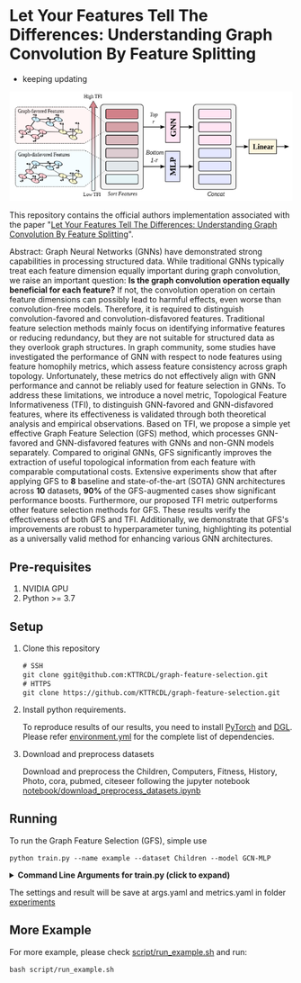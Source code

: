 # Let Your Features Tell The Differences: Understanding Graph Convolution By Feature Splitting

* keeping updating

![Framework image](assets/framework.png)

This repository contains the official authors implementation associated with the paper "[Let Your Features Tell The Differences: Understanding Graph Convolution By Feature Splitting](https://openreview.net/forum?id=I9omfcWfMp)".

Abstract: Graph Neural Networks (GNNs) have demonstrated strong capabilities in processing structured data. While traditional GNNs typically treat each feature dimension equally important during graph convolution, we raise an important question: **Is the graph convolution operation equally beneficial for each feature?** If not, the convolution operation on certain feature dimensions can possibly lead to harmful effects, even worse than convolution-free models. Therefore, it is required to distinguish convolution-favored and convolution-disfavored features. Traditional feature selection methods mainly focus on identifying informative features or reducing redundancy, but they are not suitable for structured data as they overlook graph structures. In graph community, some studies have investigated the performance of GNN with respect to node features using feature homophily metrics, which assess feature consistency across graph topology. Unfortunately, these metrics do not effectively align with GNN performance and cannot be reliably used for feature selection in GNNs. To address these limitations, we introduce a novel metric, Topological Feature Informativeness (TFI), to distinguish GNN-favored and GNN-disfavored features, where its effectiveness is validated through both theoretical analysis and empirical observations. Based on TFI, we propose a simple yet effective Graph Feature Selection (GFS) method, which processes GNN-favored and GNN-disfavored features with GNNs and non-GNN models separately. Compared to original GNNs, GFS significantly improves the extraction of useful topological information from each feature with comparable computational costs. Extensive experiments show that after applying GFS to $\textbf{8}$ baseline and state-of-the-art (SOTA) GNN architectures across $\textbf{10}$ datasets, $\textbf{90\%}$ of the GFS-augmented cases show significant performance boosts. Furthermore, our proposed TFI metric outperforms other feature selection methods for GFS. These results verify the effectiveness of both GFS and TFI. Additionally, we demonstrate that GFS's improvements are robust to hyperparameter tuning, highlighting its potential as a universally valid method for enhancing various GNN architectures.

## Pre-requisites

1. NVIDIA GPU
2. Python >= 3.7

## Setup
1. Clone this repository
    ```shell
    # SSH
    git clone ggit@github.com:KTTRCDL/graph-feature-selection.git
    # HTTPS
    git clone https://github.com/KTTRCDL/graph-feature-selection.git
    ```
2. Install python requirements. 

    To reproduce results of our results, you need to install [PyTorch](https://pytorch.org/) and [DGL](https://www.dgl.ai/pages/start.html). Please refer [environment.yml](environment.yml) for the complete list of dependencies.
3. Download and preprocess datasets
    
    Download and preprocess the Children, Computers, Fitness, History, Photo, cora, pubmed, citeseer following the jupyter notebook [notebook/download_preprocess_datasets.ipynb](notebook/download_preprocess_datasets.ipynb)

## Running

To run the Graph Feature Selection (GFS), simple use
```shell
python train.py --name example --dataset Children --model GCN-MLP
```

<details>
<summary><span style="font-weight: bold;">Command Line Arguments for train.py  (click to expand)</span></summary>

*  Experiment Setup
    - `--name`: (type: str, default: `None`) - Experiment name. If None, model name is used.
    - `--save_dir`: (type: str, default: `'experiments'`) - Base directory for saving information.
    - `--dataset`: (type: str, default: `'Children'`) - Dataset name.

* Feature Selection
    - `--feature_norm_fn`: (type: str, default: `'z-norm'`) - Feature normalization function. Choices: `'None'`, `'z-norm'`, `'torch-norm'`.
    - `--node_selection_fn_name`: (type: str, default: `'mi_agg'`) - Feature selection function name. Choices: `'None'`, `'mi_agg'`.
    - `--ratio`: (type: float, default: `0.5`) - Split ratio for feature selection. If `ratio=1.0`, the GNN model is used directly.
    - `--node_selection_with_train_idx`: (default: `True`) - Use `train_idx` of split to select node features.

* Model Architecture
    - `--model`: (type: str, default: `'GCN-MLP'`) - Model architecture.
    - `--num_layers`: (type: int, default: `2`) - Number of layers in the model.
    - `--num_layers_1`: (type: int, default: `3`) - Number of layers in another model component.
    - `--hidden_dim`: (type: int, default: `512`) - Hidden layer dimension.
    - `--hidden_dim_1`: (type: int, default: `512`) - Hidden layer dimension in another model component.
    - `--hidden_dim_multiplier`: (type: float, default: `1`) - Hidden dimension multiplier.
    - `--num_heads`: (type: int, default: `8`) - Number of attention heads.
    - `--normalization`: (type: str, default: `'LayerNorm'`) - Normalization method. Choices: `'None'`, `'LayerNorm'`, `'BatchNorm'`.
    - `--graph_self_loop`: (default: `True`) - Enable graph self-loop.

* Regularization
    - `--dropout`: (type: float, default: `0.2`) - Dropout rate.
    - `--weight_decay`: (type: float, default: `0`) - Weight decay for regularization.

* Training Parameters
    - `--lr`: (type: float, default: `3e-5`) - Learning rate.
    - `--num_steps`: (type: int, default: `1000`) - Total number of training steps.
    - `--num_warmup_steps`: (type: int, default: `None`) - Number of warmup steps. If `None`, `warmup_proportion` is used.
    - `--warmup_proportion`: (type: float, default: `0`) - Proportion of warmup steps used if `num_warmup_steps` is `None`.
    - `--num_runs`: (type: int, default: `10`) - Number of training runs.

* Miscellaneous
    - `--device`: (type: str, default: `'cuda:0'`) - Device to use for training (e.g., `'cuda:0'` for GPU).
    - `--amp`: (default: `False`) - Enable automatic mixed precision (AMP) for training.
    - `--verbose`: (default: `False`) - Enable verbose logging.

</details>

The settings and result will be save at args.yaml and metrics.yaml in folder [experiments](experiments)

## More Example

For more example, please check [script/run_example.sh](script/run_example.sh) and run:
```shell
bash script/run_example.sh
```
